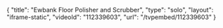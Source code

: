 {
    "title": "Ewbank Floor Polisher and Scrubber",
    "type": "solo",
    "layout": "iframe-static",
    "videoId": "112339603",
    "url": "\/tvpembed\/112339603"
}